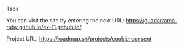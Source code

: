 Tabs

You can visit the site by entering the next URL: https://guadarrama-ruby.github.io/ex-11.github.io/

Project URL: https://roadmap.sh/projects/cookie-consent